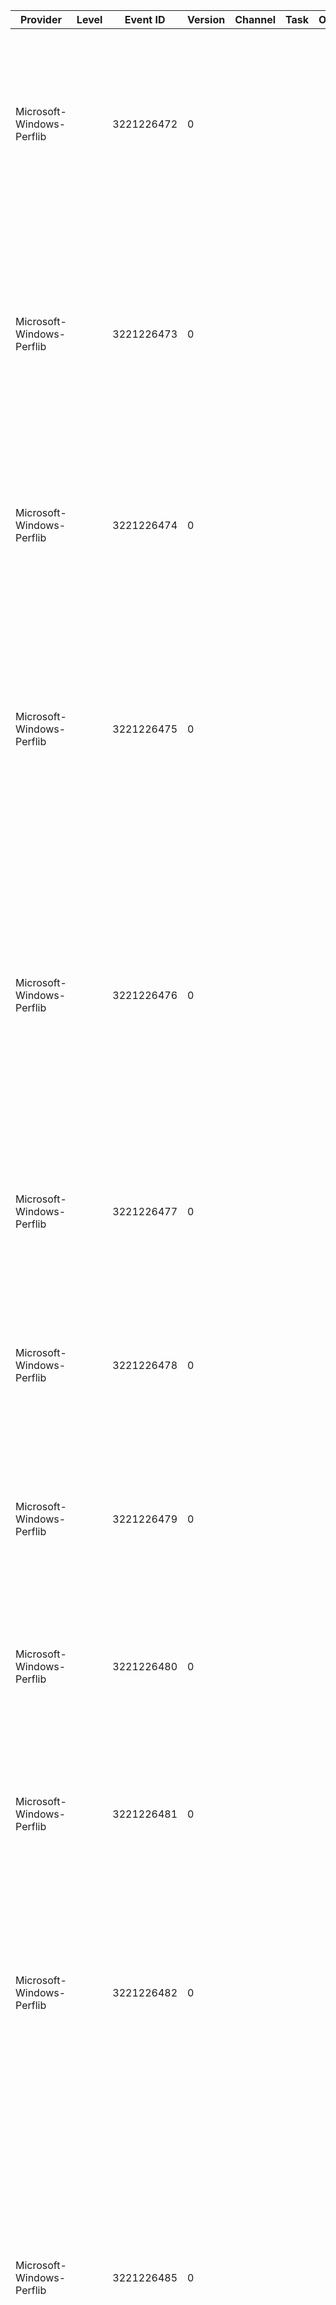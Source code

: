 Provider                   |  Level  |  Event ID    |  Version  |  Channel  |  Task  |  Opcode  |  Keyword  |  Message
---------------------------|---------|--------------|-----------|-----------|--------|----------|-----------|----------------------------------------------------------------------------------------------------------------------------------------------------------------------------------------------------------------------------------------------------------------------------------------------------------------------------------------------------------------------------------------------------------------------------------------------------------------------------------------------------------------------------------------------------------------------------
Microsoft-Windows-Perflib  |         |  3221226472  |  0        |           |        |          |           |  Access to performance data was denied to {param1} as attempted from {param2}. {param1} is the value from GetUserName(), which is the user account that the thread runs. {param2} is the value from GetModuleFileName(), which is the binary module name that issues the query.
Microsoft-Windows-Perflib  |         |  3221226473  |  0        |           |        |          |           |  The buffer size returned by a collect procedure in Extensible Counter DLL "{param1}" for the "{param2}" service was larger than the space available. The performance data returned by the counter DLL will not be returned in the Perf Data Block. The first four bytes (DWORD) of the Data section contains the returned buffer size.
Microsoft-Windows-Perflib  |         |  3221226474  |  0        |           |        |          |           |  A Guard Page was modified by a collect procedure in Extensible Counter DLL "{param1}" for the "{param2}" service. The performance data returned by the counter DLL will not be returned in the Perf Data Block.
Microsoft-Windows-Perflib  |         |  3221226475  |  0        |           |        |          |           |  The object length of an object returned by Extensible Counter DLL "{param1}" for the "{param2}" service was not correct. The sum of the object lengths returned did not match the size of the buffer returned.  The performance data returned by the counter DLL will not be returned in the Perf Data Block. The first four bytes (DWORD) of the Data section contains the count of objects.
Microsoft-Windows-Perflib  |         |  3221226476  |  0        |           |        |          |           |  The instance length of an object returned by Extensible Counter DLL "{param1}" for the "{param2}" service was not correct. The sum of the instance lengths plus the object definition structures did not match the size of the object. The performance data returned by the counter DLL will not be returned in the Perf Data Block. The first four bytes (DWORD) of the Data section contains the object title index of the bad object.
Microsoft-Windows-Perflib  |         |  3221226477  |  0        |           |        |          |           |  Unable to locate the open procedure "{param1}" in DLL "{param2}" for the "{param3}" service. Performance data for this service will not be available. The first four bytes (DWORD) of the Data section contains the error code.
Microsoft-Windows-Perflib  |         |  3221226478  |  0        |           |        |          |           |  Unable to locate the collect procedure "{param1}" in DLL "{param2}" for the "{param3}" service. Performance data for this service will not be available. The first four bytes (DWORD) of the Data section contains the error code.
Microsoft-Windows-Perflib  |         |  3221226479  |  0        |           |        |          |           |  Unable to locate the close procedure "{param1}" in DLL "{param2}" for the "{param3}" service. Performance data for this service will not be available. The first four bytes (DWORD) of the Data section contains the error code.
Microsoft-Windows-Perflib  |         |  3221226480  |  0        |           |        |          |           |  The Open Procedure for service "{param1}" in DLL "{param2}" failed. Performance data for this service will not be available. The first four bytes (DWORD) of the Data section contains the error code.
Microsoft-Windows-Perflib  |         |  3221226481  |  0        |           |        |          |           |  The Open Procedure for service "{param1}" in DLL "{param2}" generated an exception. Performance data for this service will not be available. The first four bytes (DWORD) of the Data section contains the exception code.
Microsoft-Windows-Perflib  |         |  3221226482  |  0        |           |        |          |           |  The Collect Procedure for the "{param1}" service in DLL "{param2}" generated an exception or returned an invalid status. The performance data returned by the counter DLL will not be returned in the Perf Data Block. The first four bytes (DWORD) of the Data section contains the exception code or status code.
Microsoft-Windows-Perflib  |         |  3221226485  |  0        |           |        |          |           |  The collect procedure in Extensible Counter DLL "{param1}" for the "{param2}" service returned a buffer that was larger than the space allocated and may have corrupted the application's heap. This DLL should be disabled or removed from the system until the problem has been corrected to prevent further corruption. The application accessing this performance data should be restarted. The performance data returned by the counter DLL will not be returned in the Perf Data Block. The first four bytes (DWORD) of the Data section contains the overflow size.
Microsoft-Windows-Perflib  |         |  3221226487  |  0        |           |        |          |           |  The performance data collection function "{param1}" in the "{param2}" library did not complete in the allowed time. There may be a problem with this extensible counter, the service from which the counter is collecting data, or the system may have been very busy when this call was attempted.
Microsoft-Windows-Perflib  |         |  2147484664  |  0        |           |        |          |           |  The data buffer created for the "{param1}" service in the "{param2}" library is not aligned on an 8-byte boundary. This may cause problems for applications that are trying to read the performance data buffer. Contact the manufacturer of this library or service to have this problem corrected or to get a newer version of this library.
Microsoft-Windows-Perflib  |         |  3221226489  |  0        |           |        |          |           |  Disabled performance counter data collection from the "{param1}" service because the performance counter library for that service has generated one or more errors. The errors that forced this action have been written to the application event log. Correct the errors before enabling the performance counters for this service.
Microsoft-Windows-Perflib  |         |  3221226490  |  0        |           |        |          |           |  Disabled performance counter data collection for this session from the "{param1}" service because the performance counter library for that service has generated one or more errors. The errors that forced this action have been written to the application event log.
Microsoft-Windows-Perflib  |         |  3221226491  |  0        |           |        |          |           |  A definition field in an object returned by Extensible Counter DLL "{param1}" for the "{param2}" service was not correct. The sum of the definitions block lengths in the object definition structures did not match the size specified in the object definition header. The performance data returned by this counter DLL will not be returned in the Perf Data Block. The first four bytes (DWORD) of the Data section contains the object title index of the unsupported object.
Microsoft-Windows-Perflib  |         |  3221226492  |  0        |           |        |          |           |  The required buffer size is greater than the buffer size passed to the collect function of the "{param1}" Extensible Counter DLL for the "{param2}" service. The first four bytes (DWORD) of the Data section contains the given buffer size and the second four bytes (DWORD) contains the required size.
Microsoft-Windows-Perflib  |         |  3221226493  |  0        |           |        |          |           |  Windows cannot open the 32-bit extensible counter DLL {param1} in a 64-bit environment. Contact the file vendor to obtain a 64-bit version. Alternatively, you can open the 32-bit extensible counter DLL by using the 32-bit version of Performance Monitor. To use this tool, open the Windows folder, open the Syswow64 folder, and then start Perfmon.exe.
Microsoft-Windows-Perflib  |         |  3221226494  |  0        |           |        |          |           |  Windows cannot open the 64-bit extensible counter DLL {param1} in a 32-bit environment. Contact the file vendor to obtain a 32-bit version. Alternatively if you are running a 64-bit native environment, you can open the 64-bit extensible counter DLL by using the 64-bit version of Performance Monitor. To use this tool, open the Windows folder, open the System32 folder, and then start Perfmon.exe.
Microsoft-Windows-Perflib  |         |  3221226495  |  0        |           |        |          |           |  Windows cannot load the extensible counter DLL {param1}. The first four bytes (DWORD) of the Data section contains the Windows error code.
Microsoft-Windows-Perflib  |         |  2147485648  |  0        |           |        |          |           |  The returned pointer did not match the buffer length returned by the Collect procedure for the "{param1}" service in Extensible Counter DLL "{param2}". The length will be adjusted to match the buffer length and the performance data will appear in the Perf Data Block. The first four bytes (DWORD) of the Data section contains the returned length and the second four bytes (DWORD) the new length.
Microsoft-Windows-Perflib  |         |  2147485649  |  0        |           |        |          |           |  The "{param1}" service does not have a Performance subkey or the key could not be opened. No performance counters will be collected for this service. The Win32 error code is returned in the first DWORD in the attached data in the data section.
Microsoft-Windows-Perflib  |         |  2147485650  |  0        |           |        |          |           |  The open procedure for service "{param1}" in DLL "{param2}" did not complete in the allowed time. There may be a problem with this extensible counter, the service from which the counter is collecting data, or the system may have been very busy when this call was attempted.
Microsoft-Windows-Perflib  |         |  2147485651  |  0        |           |        |          |           |  The configuration information of the performance library "{param1}" for the "{param2}" service does not match the trusted performance library information stored in the registry. The functions in this library will not be treated as trusted.
Microsoft-Windows-Perflib  |         |  3221228474  |  0        |           |        |          |           |
Microsoft-Windows-Perflib  |         |  3221228475  |  0        |           |        |          |           |  Unable to find the {param1} Procedure name in the registry for service "{param2}". Check the application event log to make sure there were no problems encountered during installation of the "{param2}" service and reinstall its performance counter DLL.
Microsoft-Windows-Perflib  |         |  3221228476  |  0        |           |        |          |           |  Unable to find valid registry value "{param1}" in the registry for service "{param2}". Check the application event log to make sure there were no problems encountered during installation of the "{param2}" service and reinstall its performance counter DLL.